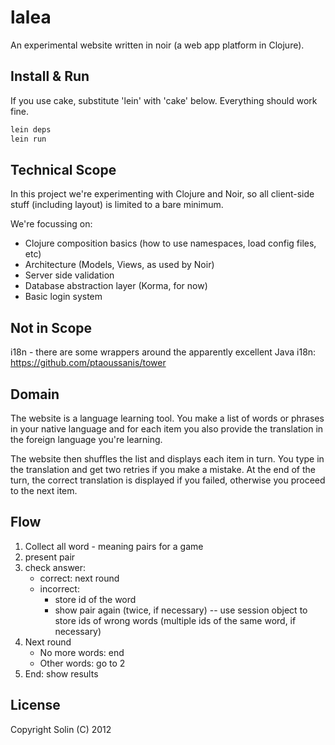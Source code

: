 # lalea

An experimental website written in noir (a web app platform in Clojure). 

## Install & Run

If you use cake, substitute 'lein' with 'cake' below. Everything should work fine.

```bash
lein deps
lein run
```

## Technical Scope

In this project we're experimenting with Clojure and Noir, so all client-side 
stuff (including layout) is limited to a bare minimum.

We're focussing on:

* Clojure composition basics (how to use namespaces, load config files, etc)
* Architecture (Models, Views, as used by Noir)
* Server side validation
* Database abstraction layer (Korma, for now)
* Basic login system


## Not in Scope

i18n - there are some wrappers around the apparently excellent Java i18n: https://github.com/ptaoussanis/tower


## Domain

The website is a language learning tool. You make a list of words or phrases in
your native language and for each item you also provide the translation in the 
foreign language you're learning.

The website then shuffles the list and displays each item in turn. You type in 
the translation and get two retries if you make a mistake. At the end of the 
turn, the correct translation is displayed if you failed, otherwise you proceed 
to the next item.


## Flow

1. Collect all word - meaning pairs for a game
2. present pair
3. check answer:
   - correct: next round
   - incorrect: 
      - store id of the word
      - show pair again (twice, if necessary) -- use session object to store ids of wrong words
        (multiple ids of the same word, if necessary)
4. Next round
   - No more words: end
   - Other words: go to 2
5. End: show results



## License

Copyright Solin (C) 2012



